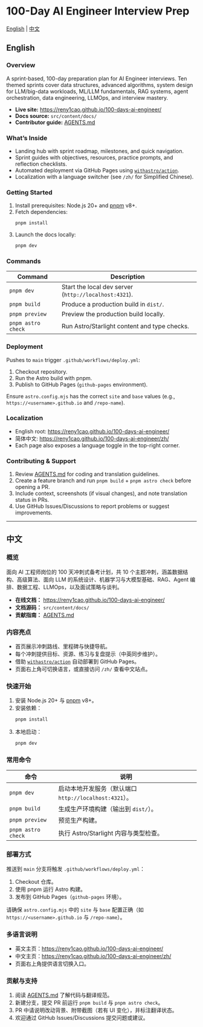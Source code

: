 # 100-Day AI Engineer Interview Prep

[English](#english) | [中文](#中文)

## English

### Overview
A sprint-based, 100-day preparation plan for AI Engineer interviews. Ten themed sprints cover data structures, advanced algorithms, system design for LLM/big-data workloads, ML/LLM fundamentals, RAG systems, agent orchestration, data engineering, LLMOps, and interview mastery.

- **Live site:** https://reny1cao.github.io/100-days-ai-engineer/
- **Docs source:** `src/content/docs/`
- **Contributor guide:** [AGENTS.md](./AGENTS.md)

### What’s Inside
- Landing hub with sprint roadmap, milestones, and quick navigation.
- Sprint guides with objectives, resources, practice prompts, and reflection checklists.
- Automated deployment via GitHub Pages using [`withastro/action`](https://github.com/withastro/action).
- Localization with a language switcher (see `/zh/` for Simplified Chinese).

### Getting Started
1. Install prerequisites: Node.js 20+ and [pnpm](https://pnpm.io/) v8+.
2. Fetch dependencies:
   ```bash
   pnpm install
   ```
3. Launch the docs locally:
   ```bash
   pnpm dev
   ```

### Commands
| Command | Description |
| --- | --- |
| `pnpm dev` | Start the local dev server (`http://localhost:4321`). |
| `pnpm build` | Produce a production build in `dist/`. |
| `pnpm preview` | Preview the production build locally. |
| `pnpm astro check` | Run Astro/Starlight content and type checks. |

### Deployment
Pushes to `main` trigger `.github/workflows/deploy.yml`:
1. Checkout repository.
2. Run the Astro build with pnpm.
3. Publish to GitHub Pages (`github-pages` environment).

Ensure `astro.config.mjs` has the correct `site` and `base` values (e.g., `https://<username>.github.io` and `/repo-name`).

### Localization
- English root: https://reny1cao.github.io/100-days-ai-engineer/
- 简体中文: https://reny1cao.github.io/100-days-ai-engineer/zh/
- Each page also exposes a language toggle in the top-right corner.

### Contributing & Support
1. Review [AGENTS.md](./AGENTS.md) for coding and translation guidelines.
2. Create a feature branch and run `pnpm build` + `pnpm astro check` before opening a PR.
3. Include context, screenshots (if visual changes), and note translation status in PRs.
4. Use GitHub Issues/Discussions to report problems or suggest improvements.

---

## 中文

### 概览
面向 AI 工程师岗位的 100 天冲刺式备考计划，共 10 个主题冲刺，涵盖数据结构、高级算法、面向 LLM 的系统设计、机器学习与大模型基础、RAG、Agent 编排、数据工程、LLMOps，以及面试策略与谈判。

- **在线文档：** https://reny1cao.github.io/100-days-ai-engineer/
- **文档源码：** `src/content/docs/`
- **贡献指南：** [AGENTS.md](./AGENTS.md)

### 内容亮点
- 首页展示冲刺路线、里程碑与快捷导航。
- 每个冲刺提供目标、资源、练习与复盘提示（中英同步维护）。
- 借助 [`withastro/action`](https://github.com/withastro/action) 自动部署到 GitHub Pages。
- 页面右上角可切换语言，或直接访问 `/zh/` 查看中文站点。

### 快速开始
1. 安装 Node.js 20+ 与 [pnpm](https://pnpm.io/) v8+。
2. 安装依赖：
   ```bash
   pnpm install
   ```
3. 本地启动：
   ```bash
   pnpm dev
   ```

### 常用命令
| 命令 | 说明 |
| --- | --- |
| `pnpm dev` | 启动本地开发服务（默认端口 `http://localhost:4321`）。 |
| `pnpm build` | 生成生产环境构建（输出到 `dist/`）。 |
| `pnpm preview` | 预览生产构建。 |
| `pnpm astro check` | 执行 Astro/Starlight 内容与类型检查。 |

### 部署方式
推送到 `main` 分支将触发 `.github/workflows/deploy.yml`：
1. Checkout 仓库。
2. 使用 pnpm 运行 Astro 构建。
3. 发布到 GitHub Pages（`github-pages` 环境）。

请确保 `astro.config.mjs` 中的 `site` 与 `base` 配置正确（如 `https://<username>.github.io` 与 `/repo-name`）。

### 多语言说明
- 英文主页：https://reny1cao.github.io/100-days-ai-engineer/
- 中文主页：https://reny1cao.github.io/100-days-ai-engineer/zh/
- 页面右上角提供语言切换入口。

### 贡献与支持
1. 阅读 [AGENTS.md](./AGENTS.md) 了解代码与翻译规范。
2. 新建分支，提交 PR 前运行 `pnpm build` 与 `pnpm astro check`。
3. PR 中请说明改动背景、附带截图（若有 UI 变化），并标注翻译状态。
4. 欢迎通过 GitHub Issues/Discussions 提交问题或建议。
